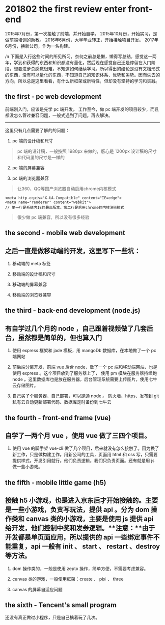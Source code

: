 # 201802 the first review enter front-end

2015年7月份，第一次接触了前端，并开始自学。
2015年10月份，开始实习，是做前端培训的助教。
2016年6月份，大学毕业转正，开始接触项目开发。
2017年6月份，换新公司，作为一名构建。

/n
下面是入行这些时间的所见所习，奈何之前总是懒，懒得写总结，感觉这一两年，学到和获得的东西和知识都没有量化，然后现在感觉自己还是停留在入门阶段，想要进步总感觉很难，不知道如何继续学习。所以得出的结论是没有文档形式的东西，没有可以量化的东西，不知道自己的知识体系、优势和劣势。因而失去的方向，所以总是这里看看，有什么新框架或新特性，但却没有坚持的学习和实践。


## the first - pc web development

前端刚入门，应该是先学 pc 端开发。
工作至今，做 pc 端开发的项目较少，而且都没怎么管过兼容问题，一般式遇到了问题，再去解决。

------
这里只有几点需要了解的的问题：
1. pc 端的设计稿和尺寸
> pc 端的设计稿，一般按照 1980px 来做的，版心是 1200px
> 设计稿的尺寸和代码里的尺寸是一样的

2. pc 端的屏幕兼容
> 
>

3. pc 端的浏览器兼容
> 让360、QQ等国产浏览器自动启用chrome内核模式
```
<meta http-equiv="X-UA-Compatible" content="IE=edge">  
<meta name="renderer" content="webkit">
// 第一行是系统内IE的最高版本，第二行是启用chrome的内核渲染模式
```
> 很少做 pc 端兼容，所以没有很多经验

## the second - mobile web development

之后一直是做移动端的开发，这里写下一些坑：
------

1. 移动端的 meta 标签

2. 移动端的设计稿和尺寸

3. 移动端的屏幕兼容

4. 移动端的浏览器兼容

## the third - back-end development (node.js)

有自学过几个月的 node ，自己跟着视频做了几套后台，虽然都是简单的，但也算入门
-----

1. 使用 express 框架和 jade 模板，用 mangoDb 数据库，在本地做了一个 pc 端网站

2. 前后端分离开发，前端 vue 后台 node，做了一个 pc 端和移动端网站，也是使用 express 。这个项目放到了服务器上了， 使用 pm 模块在服务器持续跑 node 。这里数据库也是放在服务器，后台管理系统需要上传图片，使用七牛云存储图片。

3. 自己买了个服务器，自己部署，可以跑通 node 。 防火墙、https、发布到 git 私有云自动更新部署代码、数据库定时备份到七牛云


## the fourth - front-end frame (vue)

自学了一两个月 vue ，使用 vue 做了三四个项目。
-----

1. 使用 vue 的脚手架 vue-cli 做了几个项目，后来就没有怎么接触了。因为换了新工作，只是做构建工作，用新公司的工具，页面用 html 和
css 写，只需要提供样式，开发引用就行，他们负责逻辑，我们只负责页面。还有就是用 js 做一些小游戏。

## the fifth - mobile little game (h5)

接触 h5 小游戏，也是进入京东后才开始接触的。主要是一些小游戏，负责写玩法，提供 api 。分为 dom 操作类和 canvas 类的小游戏，主要是使用 js 提供 api 给开发，他们控制中奖和发券逻辑。**注意：**由于开发都是单页面应用，所以提供的 api 一些绑定事件不能重复，api 一般有 init 、 start 、 restart 、destroy 等方法。
-----

1. dom 操作类的，一般是使用 zepto 操作，简单方便，不需要考虑兼容。

2. canvas 类的游戏，一般使用框架：create 、 pixi 、 three

3. canvas 的屏幕自适应问题 

## the sixth - Tencent's small program

还没有真正做过小程序，只是自己搞着玩了几次。